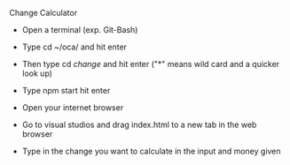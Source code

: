 Change Calculator


- Open a terminal (exp. Git-Bash)

- Type cd ~/oca/ and hit enter

- Then type cd *change* and  hit enter ("*" means wild card and  a quicker look up)

- Type npm start hit enter

- Open your internet browser

- Go to visual studios and  drag index.html to a new tab in the web browser

- Type in the change you want to calculate in the input  and  money given
